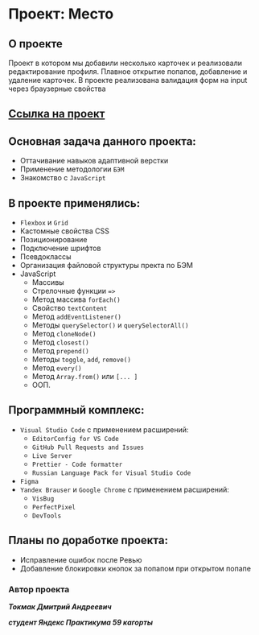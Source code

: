 # Проект: Место

## О проекте

Проект в котором мы добавили несколько карточек и реализовали редактирование профиля. Плавное открытие попапов, добавление и удаление карточек.
В проекте реализована валидация форм на input через браузерные свойства

## [Ссылка на проект](https://tokmakda.github.io/mesto/index.html)

## Основная задача данного проекта:

- Оттачивание навыков адаптивной верстки
- Применение методологии `БЭМ`
- Знакомство с `JavaScript`

## В проекте применялись:

- `Flexbox` и `Grid`
- Кастомные свойства CSS
- Позиционирование
- Подключение шрифтов
- Псевдоклассы
- Организация файловой структуры пректа по БЭМ
- JavaScript
  - Массивы
  - Стрелочные функции `=>`
  - Метод массива `forEach()`
  - Свойство `textContent`
  - Метод `addEventListener()`
  - Методы `querySelector()` и `querySelectorAll()`
  - Метод `cloneNode()`
  - Метод `closest()`
  - Метод `prepend()`
  - Методы `toggle`, `add`, `remove()`
  - Метод `every()`
  - Метод `Array.from()` или `[... ]`
  - ООП.

## Программный комплекс:

- `Visual Studio Code` с применением расширений:
  - `EditorConfig for VS Code`
  - `GitHub Pull Requests and Issues`
  - `Live Server`
  - `Prettier - Code formatter`
  - `Russian Language Pack for Visual Studio Code`
- `Figma`
- `Yandex Brauser` и `Google Chrome` с применением расширений:
  - `VisBug`
  - `PerfectPixel`
  - `DevTools`

## Планы по доработке проекта:

- Исправление ошибок после Ревью
- Добавление блокировки кнопок за попапом при открытом попапе

### Автор проекта

**_Токмак Дмитрий Андреевич_**

**_студент Яндекс Практикума 59 кагорты_**
